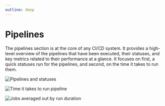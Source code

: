 ```yaml
---
outline: deep
---
```


# Pipelines

The pipelines section is at the core of any CI/CD system. It provides a high-level overview of the pipelines that have
been executed, their statuses, and key metrics related to their performance at a glance. It focuses on first, a quick
statuses run for the pipelines, and second, on the time it takes to run them.

![Pipelines and statuses](/dashboard/pipelines/pipelines_run.png)

![Time it takes to run pipeline](/dashboard/pipelines/runs_in_minutes.png)

![Jobs averaged out by run duration](/dashboard/pipelines/jobs_duration.png)
